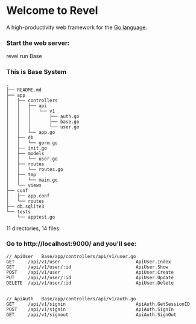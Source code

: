 # Welcome to Revel

A high-productivity web framework for the [Go language](http://www.golang.org/).


### Start the web server:

   revel run Base

### This is Base System

```
.
├── README.md
├── app
│   ├── controllers
│   │   ├── api
│   │   │   └── v1
│   │   │       ├── auth.go
│   │   │       ├── base.go
│   │   │       └── user.go
│   │   └── app.go
│   ├── db
│   │   └── gorm.go
│   ├── init.go
│   ├── models
│   │   └── user.go
│   ├── routes
│   │   └── routes.go
│   ├── tmp
│   │   └── main.go
│   └── views
├── conf
│   ├── app.conf
│   └── routes
├── db.sqlite3
└── tests
    └── apptest.go
```
11 directories, 14 files



### Go to http://localhost:9000/ and you'll see:

```
// ApiUser   Base/app/controllers/api/v1/user.go
GET     /api/v1/user                            ApiUser.Index
GET     /api/v1/user/:id                        ApiUser.Show
POST    /api/v1/user                            ApiUser.Create
PUT     /api/v1/user/:id                        ApiUser.Update
DELETE  /api/v1/user/:id                        ApiUser.Delete


// ApiAuth   Base/app/controllers/api/v1/auth.go
GET     /api/v1/signin                          ApiAuth.GetSessionID
POST    /api/v1/signin                          ApiAuth.SignIn
GET     /api/v1/signout                         ApiAuth.SignOut
```

